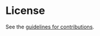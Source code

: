 # License

See the
[guidelines for contributions](https://github.com/LPardue/draft-pardue-httpbis-priority-order/blob/main/CONTRIBUTING.md).
